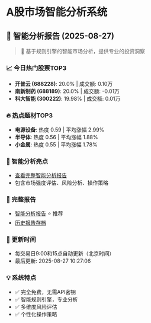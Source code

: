 # A股市场智能分析系统

## 🤖 智能分析报告 (2025-08-27)

> 🚀 基于规则引擎的智能市场分析，提供专业的投资洞察

### 📈 今日热门股票TOP3
- **开普云 (688228)**: 20.0% | 成交额: 0.10万
- **南新制药 (688189)**: 20.0% | 成交额: -0.01万
- **科大智能 (300222)**: 19.98% | 成交额: 0.01万

### 🔥 热点题材TOP3
- **电源设备**: 热度 0.59 | 平均涨幅 2.99%
- **半导体**: 热度 0.56 | 平均涨幅 1.88%
- **小金属**: 热度 0.55 | 平均涨幅 1.78%

### 🤖 智能分析亮点
- [查看完整智能分析报告](reports/enhanced_report_2025-08-27.md)
- 包含市场强度评估、风险分析、操作策略

### 📄 完整报告
- [智能分析报告](reports/enhanced_report_2025-08-27.md) ⭐ 推荐
- [历史报告存档](reports/)

### 🔄 更新时间
- 每交易日9:00和15点自动更新（北京时间）
- 最后更新: 2025-08-27 10:27:06

### 💡 系统特点
- ✅ 完全免费，无需API密钥
- ✅ 智能规则引擎，专业分析
- ✅ 多维度风险评估
- ✅ 个性化操作策略
